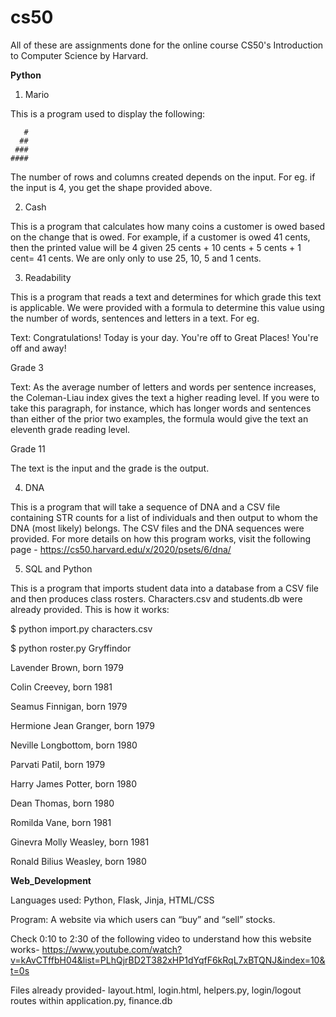 # cs50
All of these are assignments done for the online course CS50's Introduction to Computer Science by Harvard. 

**Python**
1) Mario

This is a program used to display the following:

       #     
      ##    
     ###   
    ####   
    
The number of rows and columns created depends on the input. For eg. if the input is 4, you get the shape provided above.

2) Cash

This is a program that calculates how many coins a customer is owed based on the change that is owed. For example, if a customer is owed 41 cents, then the printed value will be 4 given 25 cents + 10 cents + 5 cents + 1 cent= 41 cents. We are only only to use 25, 10, 5 and 1 cents. 

3) Readability

This is a program that reads a text and determines for which grade this text is applicable. We were provided with a formula to determine this value using the
number of words, sentences and letters in a text.
For eg.

Text: Congratulations! Today is your day. You're off to Great Places! You're off and away!

Grade 3

Text: As the average number of letters and words per sentence increases, the Coleman-Liau index gives the text a higher reading level. If you were to take this paragraph, for instance, which has longer words and sentences than either of the prior two examples, the formula would give the text an eleventh grade reading level.

Grade 11

The text is the input and the grade is the output.

4) DNA

This is a program that will take a sequence of DNA and a CSV file containing STR counts for a list of individuals and then output
to whom the DNA (most likely) belongs. The CSV files and the DNA sequences were provided. 
For more details on how this program works, visit the following page - https://cs50.harvard.edu/x/2020/psets/6/dna/

5) SQL and Python

This is a program that imports student data into a database from a CSV file and then produces class rosters.
Characters.csv and students.db were already provided. This is how it works:

$ python import.py characters.csv

$ python roster.py Gryffindor

Lavender Brown, born 1979

Colin Creevey, born 1981

Seamus Finnigan, born 1979

Hermione Jean Granger, born 1979

Neville Longbottom, born 1980

Parvati Patil, born 1979

Harry James Potter, born 1980

Dean Thomas, born 1980

Romilda Vane, born 1981

Ginevra Molly Weasley, born 1981

Ronald Bilius Weasley, born 1980 


**Web_Development**

Languages used: Python, Flask, Jinja, HTML/CSS

Program: A website via which users can “buy” and “sell” stocks. 

Check 0:10 to 2:30 of the following video to understand how this website works- https://www.youtube.com/watch?v=kAvCTffbH04&list=PLhQjrBD2T382xHP1dYqfF6kRqL7xBTQNJ&index=10&t=0s

Files already provided- layout.html, login.html, helpers.py, login/logout routes within application.py, finance.db




